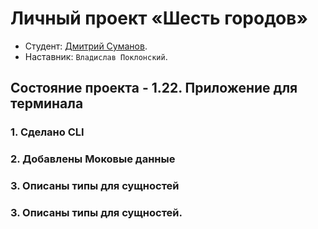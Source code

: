 # Личный проект «Шесть городов»

* Студент: [Дмитрий Суманов](https://up.htmlacademy.ru/nodejs-api/6/user/1289425).
* Наставник: `Владислав Поклонский`.


## Состояние проекта - 1.22. Приложение для терминала

### 1. Сделано CLI

### 2. Добавлены Моковые данные

### 3. Описаны типы для сущностей

### 3. Описаны типы для сущностей.
